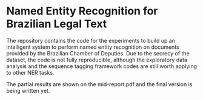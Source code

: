 # Named Entity Recognition for Brazilian Legal Text

The repository contains the code for the experiments to build up an intelligent system to perform named entity recognition on documents provided by the Brazilian Chamber of Deputies. Due to the secrecy of the dataset, the code is not fully reproducible, although the exploratory data analysis and the sequence tagging framework codes are still worth applying to other NER tasks.

The partial results are shown on the mid-report.pdf and the final version is being written yet.
